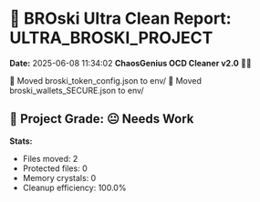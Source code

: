 # 🧹 BROski Ultra Clean Report: ULTRA_BROSKI_PROJECT
**Date:** 2025-06-08 11:34:02
**ChaosGenius OCD Cleaner v2.0** 🧠💜

📁 Moved broski_token_config.json to env/
📁 Moved broski_wallets_SECURE.json to env/

## 🧠 Project Grade: 😐 Needs Work
**Stats:**
- Files moved: 2
- Protected files: 0
- Memory crystals: 0
- Cleanup efficiency: 100.0%